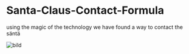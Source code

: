 # Santa-Claus-Contact-Formula
using the magic of the technology we have found a way to contact the säntä

![bild](https://github.com/user-attachments/assets/1b735cb2-cde5-41b8-ac27-55bc3ec8594c)

